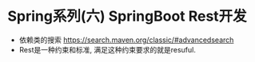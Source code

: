 # Spring系列(六) SpringBoot Rest开发

* 依赖类的搜索 https://search.maven.org/classic/#advancedsearch
* Rest是一种约束和标准, 满足这种约束要求的就是resuful.

